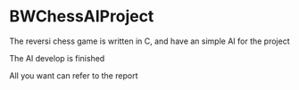 # BWChessAIProject
The reversi chess game is written in C, and have an simple AI for the project

The AI develop is finished

All you want can refer to the report
